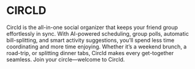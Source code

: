 # CIRCLD
Circld is the all-in-one social organizer that keeps your friend group effortlessly in sync. With AI-powered scheduling, group polls, automatic bill-splitting, and smart activity suggestions, you’ll spend less time coordinating and more time enjoying. Whether it’s a weekend brunch, a road-trip, or splitting dinner tabs, Circld makes every get-together seamless. Join your circle—welcome to Circld.